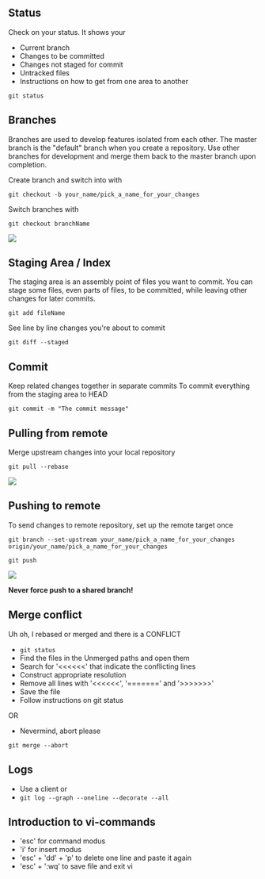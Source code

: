Status
-----
Check on your status. It shows your 
- Current branch
- Changes to be committed
- Changes not staged for commit
- Untracked files
- Instructions on how to get from one area to another
```
git status
```

Branches
-------
Branches are used to develop features isolated from each other. The master branch is the "default" branch when you create a repository. Use other branches for development and merge them back to the master branch upon completion.

Create branch and switch into with 
```
git checkout -b your_name/pick_a_name_for_your_changes
```
Switch branches with 
```
git checkout branchName
```
![](https://www.atlassian.com/pt/git/workflows/pageSections/00/contentFullWidth/0/tabs/01/pageSections/07/contentFullWidth/0/content_files/file0/document/git-workflow-feature-branch-1.png)


Staging Area / Index
-----------
The staging area is an assembly point of files you want to commit. You can stage some files, even parts of files, to be committed, while leaving other changes for later commits.
```
git add fileName
```
See line by line changes you're about to commit
```
git diff --staged
```

Commit
------
Keep related changes together in separate commits
To commit everything from the staging area to HEAD
```
git commit -m "The commit message"
```

Pulling from remote
-----------------
Merge upstream changes into your local repository
```
git pull --rebase
```
![](https://www.atlassian.com/pt/git/workflows/pageSections/00/contentFullWidth/0/tabs/00/pageSections/05/contentFullWidth/00/content_files/file1/document/git-workflow-svn-6.png)

Pushing to remote
---------
To send changes to remote repository, set up the remote target once
```
git branch --set-upstream your_name/pick_a_name_for_your_changes origin/your_name/pick_a_name_for_your_changes 
```
```
git push
```
![](https://www.atlassian.com/wac/landing/git/tutorial/remote-repositories/pageSections/00/contentFullWidth/0/tabs/03/pageSections/01/contentFullWidth/00/imageBinary/git-tutorial_repos-push.png)

**Never force push to a shared branch!**

Merge conflict
----------
Uh oh, I rebased or merged and there is a CONFLICT
- `git status`
- Find the files in the Unmerged paths and open them 
- Search for '<<<<<<' that indicate the conflicting lines
- Construct appropriate resolution
- Remove all lines with '<<<<<<', '=======' and '>>>>>>>'
- Save the file 
- Follow instructions on git status

OR 
- Nevermind, abort please
```
git merge --abort
```

Logs
----
- Use a client or
- `git log --graph --oneline --decorate --all`

Introduction to vi-commands
--------------
- 'esc' for command modus
- 'i' for insert modus
- 'esc' + 'dd' + 'p' to delete one line and paste it again
- 'esc' + ':wq' to save file and exit vi


